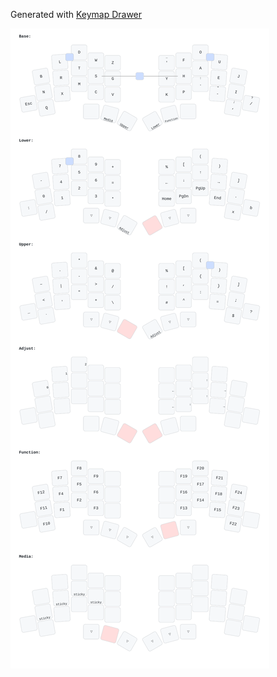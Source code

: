 Generated with [Keymap Drawer](https://github.com/caksoylar/keymap-drawer)

![TOTEM Keymap](./totem-keymap-drawer.svg)
